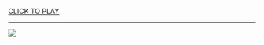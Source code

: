 
<a href="https://premium76.site?title=why_is_the_nfl_game_in_spanish&ref=13M">CLICK TO PLAY</a></h3>
<hr>

<a href="https://premium76.site?title=why_is_the_nfl_game_in_spanish&ref=13M"><img src="https://clearcache.store/games.png"></a>


